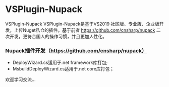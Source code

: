 # VSPlugin-Nupack
VSPlugin-Nupack VSPlugin-Nupack是基于VS2019 社区版、专业版、企业版开发，上传Nuget私仓的插件。基于前者 https://github.com/cnsharp/nupack 二次开发，更符合国人的操作习惯，并且更加人性化。 
###  Nupack插件开发（https://github.com/cnsharp/nupack）  
* DeployWizard.cs适用于.net framework库打包; 
* MsbuildDeployWizard.cs适用于.net core库打包； 

欢迎学习交流...
